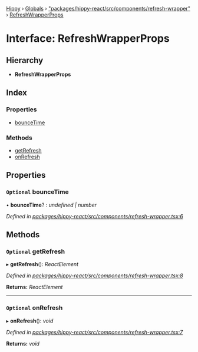 [Hippy](../README.md) › [Globals](../globals.md) › ["packages/hippy-react/src/components/refresh-wrapper"](../modules/_packages_hippy_react_src_components_refresh_wrapper_.md) › [RefreshWrapperProps](_packages_hippy_react_src_components_refresh_wrapper_.refreshwrapperprops.md)

# Interface: RefreshWrapperProps

## Hierarchy

* **RefreshWrapperProps**

## Index

### Properties

* [bounceTime](_packages_hippy_react_src_components_refresh_wrapper_.refreshwrapperprops.md#optional-bouncetime)

### Methods

* [getRefresh](_packages_hippy_react_src_components_refresh_wrapper_.refreshwrapperprops.md#optional-getrefresh)
* [onRefresh](_packages_hippy_react_src_components_refresh_wrapper_.refreshwrapperprops.md#optional-onrefresh)

## Properties

### `Optional` bounceTime

• **bounceTime**? : *undefined | number*

*Defined in [packages/hippy-react/src/components/refresh-wrapper.tsx:6](https://github.com/jeromehan/Hippy/blob/6216275/packages/hippy-react/src/components/refresh-wrapper.tsx#L6)*

## Methods

### `Optional` getRefresh

▸ **getRefresh**(): *ReactElement*

*Defined in [packages/hippy-react/src/components/refresh-wrapper.tsx:8](https://github.com/jeromehan/Hippy/blob/6216275/packages/hippy-react/src/components/refresh-wrapper.tsx#L8)*

**Returns:** *ReactElement*

___

### `Optional` onRefresh

▸ **onRefresh**(): *void*

*Defined in [packages/hippy-react/src/components/refresh-wrapper.tsx:7](https://github.com/jeromehan/Hippy/blob/6216275/packages/hippy-react/src/components/refresh-wrapper.tsx#L7)*

**Returns:** *void*
